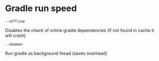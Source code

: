 # Gradle run speed

`--offline`

Disables the check of online gradle dependencies
(if not found in cache it will crash)


`--daemon`

Run gradle as background thead (saves overhead)